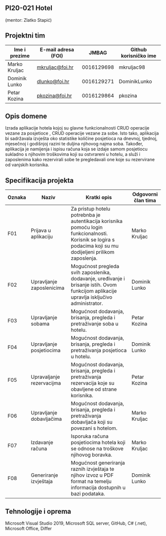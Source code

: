 ## PI20-021 Hotel 
(mentor: Zlatko Stapić)

## Projektni tim

Ime i prezime | E-mail adresa (FOI) | JMBAG | Github korisničko ime
------------  | ------------------- | ----- | ---------------------
Marko Kruljac | mkruljac@foi.hr     | 0016129698 | mkruljac98
Dominik Lunko | dlunko@foi.hr       | 0016129271 | DominikLunko
Petar Kozina  | pkozina@foi.hr      | 0016129864 | pkozina

## Opis domene
Izrada aplikacije hotela kojoj su glavne funkcionalnosti CRUD operacije vezane za posjetioce , CRUD operacije vezane za sobe. Isto tako, aplikacija bi sadržavala izvješta oko statistike količine posjetioca na dnevnoj, tjednoj, mjesečnoj i godišnjoj razini te duljina njihovog najma soba. Također, aplikacija je namijenja i ispisu računa koja se izdaje samom posjetiocu sukladno s njihovim troškovima koji su ostvrareni u hotelu, a služi i zaposlenima kako rezervirali sobe te pregledavali one koje su rezervirane od vanjskih korisnika.

## Specifikacija projekta
Oznaka | Naziv | Kratki opis | Odgovorni član tima
------ | ----- | ----------- | -------------------
F01 | Prijava u aplikaciju | Za pristup hotelu potrebnba je autentikacija korisnika pomoću login funkcionalnosti. Korisnik se logira s podacima koji su mu dodijeljeni prilikom zaposlenja. | Marko Kruljac
F02 | Upravljanje zaposlenicima | Mogućnost pregleda svih zaposlenika, dodavanje, uređivanje i brisanje istih. Ovom funkcijom aplikacije upravlja isključivo administrator. | Dominik Lunko
F03 | Upravljanje sobama | Mogućnost dodavanja, brisanja, pregleda i pretraživanje soba u hotelu. | Petar Kozina 
F04 | Upravljanje posjetiocima | Mogućnost dodavanja, brisanja, pregleda i pretraživanja posjetioca u hotelu. | Dominik Lunko
F05 | Upravaljanje rezervacijma | Mogućnost dodavanja, brisanja, pregleda i pretraživanja rezervacija koje su obavljene od strane korisnika. | Petar Kozina
F06 | Upravljanje dobavljačima | Mogućnost dodavanja, brisanja, pregleda i pretraživanja dobavljača koji su povezani s hotelom. | Marko Kruljac
F07 | Izdavanje računa | Isporuka računa posjetiocima hotela koji se odnose na troškove njihovog boravka. | Marko Kruljac
F08 | Generiranje izvještaja | Mogućnost generiranja raznih izvještaja te njihov izvoz u PDF format na temelju informacija dostupnih u bazi podataka. | Dominik Lunko

## Tehnologije i oprema
Microsoft Visual Studio 2019, Microsoft SQL server, GitHub, C# (.net), Microsoft Office, Differ 
